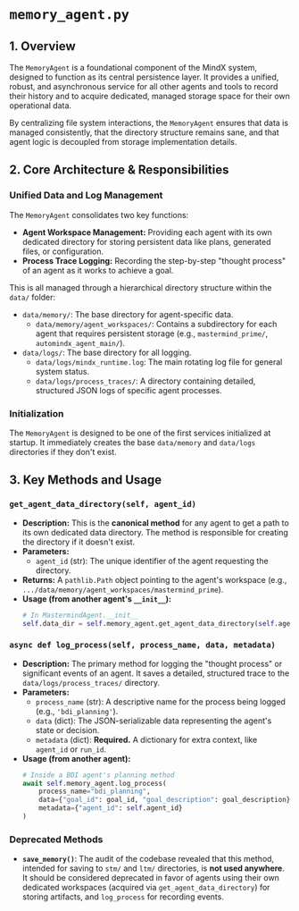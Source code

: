 # `memory_agent.py`

## 1. Overview

The `MemoryAgent` is a foundational component of the MindX system, designed to function as its central persistence layer. It provides a unified, robust, and asynchronous service for all other agents and tools to record their history and to acquire dedicated, managed storage space for their own operational data.

By centralizing file system interactions, the `MemoryAgent` ensures that data is managed consistently, that the directory structure remains sane, and that agent logic is decoupled from storage implementation details.

## 2. Core Architecture & Responsibilities

### Unified Data and Log Management

The `MemoryAgent` consolidates two key functions:

-   **Agent Workspace Management:** Providing each agent with its own dedicated directory for storing persistent data like plans, generated files, or configuration.
-   **Process Trace Logging:** Recording the step-by-step "thought process" of an agent as it works to achieve a goal.

This is all managed through a hierarchical directory structure within the `data/` folder:

-   `data/memory/`: The base directory for agent-specific data.
    -   `data/memory/agent_workspaces/`: Contains a subdirectory for each agent that requires persistent storage (e.g., `mastermind_prime/`, `automindx_agent_main/`).
-   `data/logs/`: The base directory for all logging.
    -   `data/logs/mindx_runtime.log`: The main rotating log file for general system status.
    -   `data/logs/process_traces/`: A directory containing detailed, structured JSON logs of specific agent processes.

### Initialization

The `MemoryAgent` is designed to be one of the first services initialized at startup. It immediately creates the base `data/memory` and `data/logs` directories if they don't exist.

## 3. Key Methods and Usage

### `get_agent_data_directory(self, agent_id)`

-   **Description:** This is the **canonical method** for any agent to get a path to its own dedicated data directory. The method is responsible for creating the directory if it doesn't exist.
-   **Parameters:**
    -   `agent_id` (str): The unique identifier of the agent requesting the directory.
-   **Returns:** A `pathlib.Path` object pointing to the agent's workspace (e.g., `.../data/memory/agent_workspaces/mastermind_prime`).
-   **Usage (from another agent's `__init__`):**
    ```python
    # In MastermindAgent.__init__
    self.data_dir = self.memory_agent.get_agent_data_directory(self.agent_id)
    ```

### `async def log_process(self, process_name, data, metadata)`

-   **Description:** The primary method for logging the "thought process" or significant events of an agent. It saves a detailed, structured trace to the `data/logs/process_traces/` directory.
-   **Parameters:**
    -   `process_name` (str): A descriptive name for the process being logged (e.g., `'bdi_planning'`).
    -   `data` (dict): The JSON-serializable data representing the agent's state or decision.
    -   `metadata` (dict): **Required.** A dictionary for extra context, like `agent_id` or `run_id`.
-   **Usage (from another agent):**
    ```python
    # Inside a BDI agent's planning method
    await self.memory_agent.log_process(
        process_name="bdi_planning",
        data={"goal_id": goal_id, "goal_description": goal_description},
        metadata={"agent_id": self.agent_id}
    )
    ```

### Deprecated Methods

-   **`save_memory()`**: The audit of the codebase revealed that this method, intended for saving to `stm/` and `ltm/` directories, is **not used anywhere**. It should be considered deprecated in favor of agents using their own dedicated workspaces (acquired via `get_agent_data_directory`) for storing artifacts, and `log_process` for recording events.
